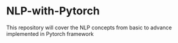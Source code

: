 # NLP-with-Pytorch
This repository will cover the NLP concepts from basic to advance implemented in Pytorch framework
